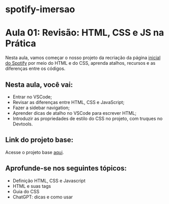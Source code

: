 # spotify-imersao

# **Aula 01: Revisão: HTML, CSS e JS na Prática**

Nesta aula, vamos começar o nosso projeto da recriação da página [inicial do Spotify](https://open.spotify.com/) por meio do HTML e do CSS, aprenda atalhos, recursos e as diferenças entre os códigos.

## Nesta aula, você vai:

- Entrar no VSCode;
- Revisar as diferenças entre HTML, CSS e JavaScript;
- Fazer a sidebar navigation;
- Aprender dicas de atalho no VSCode para escrever HTML;
- Introduzir as propriedades de estilo do CSS no projeto, com truques no Devtools.

## Link do projeto base:

Acesse o projeto base [aqui](https://github.com/alura-cursos/spotify-imersao/tree/main).

## Aprofunde-se nos seguintes tópicos:

- Definição HTML, CSS e Javascript
- HTML e suas tags
- Guia do CSS
- ChatGPT: dicas e como usar